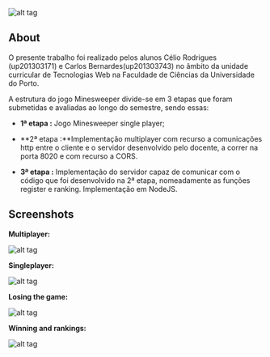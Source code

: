 
 ![alt tag](https://cdn.pbrd.co/images/OEO1rTk.png) 

## About

 O presente trabalho foi realizado pelos alunos Célio Rodrigues (up201303171) e Carlos Bernardes(up201303743) no âmbito da unidade curricular de Tecnologias Web na Faculdade de Ciências da Universidade do Porto. 
  
 A estrutura do jogo Minesweeper divide-se em 3 etapas que foram submetidas e avaliadas ao longo do semestre, sendo essas:
  
* **1ª etapa :** Jogo Minesweeper single player;


* **2ª etapa :**Implementação multiplayer com recurso a comunicações http entre o cliente e o servidor desenvolvido pelo docente, a correr na porta 8020 e com recurso a CORS.
 
 
* **3ª etapa :** Implementação do servidor capaz de comunicar com o código que foi desenvolvido  na 2ª etapa, nomeadamente as funções register e ranking. Implementação em NodeJS.


## Screenshots 


 **Multiplayer:** 
 
 
![alt tag](http://i.imgur.com/4YuBPwL.png)

**Singleplayer:**


![alt tag](http://i.imgur.com/lnyCyo6.png)

**Losing the game:**


![alt tag](http://i.imgur.com/3nfnefw.png)

**Winning and rankings:**


![alt tag](http://i.imgur.com/iYujK9T.png)
